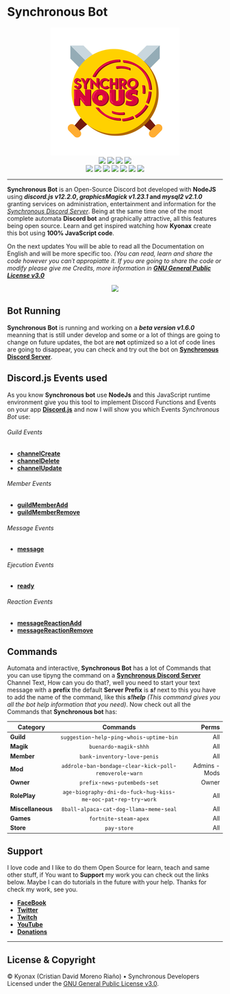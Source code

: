 # Synchronous Bot

<p align="center">
  <img src="https://github.com/Kyonax/bot-discord-synchronous/blob/master/database/multimedia/images/demo/logo/Image_Logo_Discord_Bot_Synchronous.png">
    <br>
    <a href="https://github.com/Kyonax/bot-discord-synchronous"style="text-decoration: none">
    <img src="https://img.shields.io/github/languages/code-size/Kyonax/bot-discord-synchronous">
    </a>
    <a href="https://github.com/Kyonax/bot-discord-synchronous"style="text-decoration: none">
    <img src="https://img.shields.io/github/languages/top/Kyonax/bot-discord-synchronous">
    </a>    
    <a href="https://github.com/Kyonax/bot-discord-synchronous"style="text-decoration: none">
    <img src="https://img.shields.io/github/contributors/Kyonax/bot-discord-synchronous">
    </a>
    <a href="https://github.com/Kyonax/bot-discord-synchronous"style="text-decoration: none">
    <img src="https://img.shields.io/github/last-commit/Kyonax/bot-discord-synchronous">
    </a>
    <br>
    <a href="https://www.twitch.tv/synk_kyonax"style="text-decoration: none">
    <img src="https://img.shields.io/twitch/status/synk_kyonax">
    </a>
    <a href="https://discord.gg/vSvgHvk"style="text-decoration: none">
    <img src="https://img.shields.io/discord/623715606184722442?color=blueviolet&label=Server&logo=discord">
    </a>
    <a href="https://www.facebook.com/MrKyonax"style="text-decoration: none">
    <img src="https://img.shields.io/badge/MrKyonax-facebook-blue">
    </a>
    <a href="https://www.paypal.com/cgi-bin/webscr?cmd=_s-xclick&hosted_button_id=5LY2Y46Q7DSWL&source=url"style="text-decoration: none">
    <img src="https://img.shields.io/badge/Donate-PayPal-green.svg">
    </a>    
    <a href="https://www.facebook.com/SynchronousTeam"style="text-decoration: none">
    <img src="https://img.shields.io/badge/Synchronous-facebook-blue">
    </a>    
     <a href="https://twitter.com/intent/follow?screen_name=Synk_Kyo"style="text-decoration: none">
    <img src="https://img.shields.io/twitter/follow/Synk_Kyo?style=social">
    </a>
    <a href="https://github.com/Kyonax?tab=followers"style="text-decoration: none">
    <img src="https://img.shields.io/github/followers/Kyonax?style=social">
    </a>    
</p>

---

**Synchronous Bot** is an Open-Source Discord bot developed with **NodeJS** using **_discord.js v12.2.0_, _graphicsMagick v1.23.1_ and _mysql2 v2.1.0_** granting services on administration, entertainment and information for the _[Synchronous Discord Server](https://discord.gg/UQrywtq)_. Being at the same time one of the most complete automata **Discord bot** and graphically attractive, all this features being open source. Learn and get inspired watching how **Kyonax** create this bot using **100% JavaScript code**.

On the next updates You will be able to read all the Documentation on English and will be more specific too.
_(You can read, learn and share the code however you can´t appropiatte it. If you are going to share the code or modify please give me Credits, more information in [**GNU General Public License v3.0**](LICENSE)_

<p align="center">
  <img src="https://github.com/Kyonax/synchronous-bot/blob/master/database/multimedia/gifs/demo/gifs/Gif_Record_Discord_Server.gif">
</p>

## Bot Running

**Synchronous Bot** is running and working on a _**beta version v1.6.0**_ meanning that is still under develop and some or a lot of things are going to change on future updates, the bot are **not** optimized so a lot of code lines are going to disappear, you can check and try out the bot on **[Synchronous Discord Server](https://discord.gg/UQrywtq)**.

## Discord.js Events used

As you know **Synchronous bot** use **NodeJs** and this JavaScript runtime environment give you this tool to implement Discord Functions and Events on your app **[Discord.js](https://discord.js.org/#/)** and now I will show you which Events _Synchronous Bot_ use:

###### Guild Events

- [**channelCreate**](https://discord.js.org/#/docs/main/stable/class/Client?scrollTo=e-channelCreate)
- [**channelDelete**](https://discord.js.org/#/docs/main/stable/class/Client?scrollTo=e-channelDelete)
- [**channelUpdate**](https://discord.js.org/#/docs/main/stable/class/Client?scrollTo=e-channelUpdate)

###### Member Events

- [**guildMemberAdd**](https://discord.js.org/#/docs/main/stable/class/Client?scrollTo=e-guildMemberAdd)
- [**guildMemberRemove**](https://discord.js.org/#/docs/main/stable/class/Client?scrollTo=e-guildMemberRemove)

###### Message Events

- [**message**](https://discord.js.org/#/docs/main/stable/class/Client?scrollTo=e-message)

###### Ejecution Events

- [**ready**](https://discord.js.org/#/docs/main/stable/class/Client?scrollTo=e-ready)

###### Reaction Events

- [**messageReactionAdd**](https://discord.js.org/#/docs/main/stable/class/Client?scrollTo=e-messageReactionAdd)
- [**messageReactionRemove**](https://discord.js.org/#/docs/main/stable/class/Client?scrollTo=e-messageReactionRemove)

## Commands

Automata and interactive, **Synchronous Bot** has a lot of Commands that you can use tipyng the command on a **[Synchronous Discord Server](https://discord.gg/UQrywtq)** Channel Text, How can you do that?, well you need to start your text message with a **prefix** the default **Server Prefix** is **_s!_** next to this you have to add the name of the command, like this **_s!help_** _(This command gives you all the bot help information that you need)_. Now check out all the Commands that **Synchronous bot** has:

| Category          |                                       Commands                                       |         Perms |
| ----------------- | :----------------------------------------------------------------------------------: | ------------: |
| **Guild**         |                  `suggestion`-`help`-`ping`-`whois`-`uptime`-`bin`                   |           All |
| **Magik**         |                              `buenardo`-`magik`-`shhh`                               |           All |
| **Member**        |                          `bank`-`inventory`-`love`-`penis`                           |           All |
| **Mod**           |         `addrole`-`ban`-`bondage`-`clear`-`kick`-`poll`-`removerole`-`warn`          | Admins - Mods |
| **Owner**         |                          `prefix`-`news`-`putembeds`-`set`                           |         Owner |
| **RolePlay**      | `age`-`biography`-`dni`-`do`-`fuck`-`hug`-`kiss`-`me`-`ooc`-`pat`-`rep`-`try`-`work` |           All |
| **Miscellaneous** |                  `8ball`-`alpaca`-`cat`-`dog`-`llama`-`meme`-`seal`                  |           All |
| **Games**         |                              `fortnite`-`steam`-`apex`                               |           All |
| **Store**         |                                    `pay`-`store`                                     |           All |

## Support

I love code and I like to do them Open Source for learn, teach and same other stuff, if You want to **Support** my work you can check out the links below. Maybe I can do tutorials in the future with your help. Thanks for check my work, see you.

- [**FaceBook**](https://www.facebook.com/MrKyonax)
- [**Twitter**](https://twitter.com/Synk_Kyo)
- [**Twitch**](https://www.twitch.tv/synk_kyonax)
- [**YouTube**](https://www.youtube.com/channel/UCOCGuDADwciaJfnCxWoYGHA)
- [**Donations**](https://www.paypal.com/cgi-bin/webscr?cmd=_s-xclick&hosted_button_id=5LY2Y46Q7DSWL&source=url)

---

## License & Copyright

© Kyonax (Cristian David Moreno Riaño) • Synchronous Developers
Licensed under the [GNU General Public License v3.0](LICENSE).
